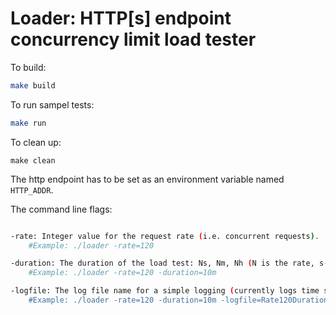 # Loader: HTTP[s] endpoint concurrency limit load tester

To build:

```bash
make build
```

To run sampel tests:

```bash
make run
```

To clean up:

```
make clean
```

The http endpoint has to be set as an environment variable named `HTTP_ADDR`.

The command line flags:

```bash

-rate: Integer value for the request rate (i.e. concurrent requests). 
    #Example: ./loader -rate=120

-duration: The duration of the load test: Ns, Nm, Nh (N is the rate, s-m-h are time units for second, minute, and hour).
    #Example: ./loader -rate=120 -duration=10m

-logfile: The log file name for a simple logging (currently logs time stamp and status code as that's what suffices for me!).
    #Example: ./loader -rate=120 -duration=10m -logfile=Rate120Duration10Minute.log
```



